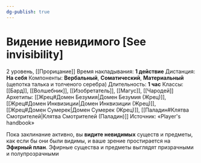 ```yaml
---
dg-publish: true
---
```

# Видение невидимого [See invisibility]
2 уровень, [[Прорицание]]
Время накладывания: **1 действие**
Дистанция: **На себя**
Компоненты: **Вербальный**, **Соматический**, **Материальный** (щепотка талька и толченого серебра)
Длительность: **1 час**
Классы: [[Бард]], [[Волшебник]], [[Изобретатель]], [[Магус]], [[Чародей]]
Архетипы: [[Жрец#Домен Безумия|Домен Безумия (Жрец)]], [[Жрец#Домен Инквизиции|Домен Инквизиции (Жрец)]], [[Жрец#Домен Сумерек|Домен Сумерек (Жрец)]], [[Паладин#Клятва Смотрителей|Клятва Смотрителей (Паладин)]]
Источник: «Player's handbook»

Пока заклинание активно, вы **видите невидимых** существ и предметы, как если бы они были видимы, и ваше зрение простирается на **Эфирный план**. Эфирные существа и предметы выглядят призрачными и полупрозрачными